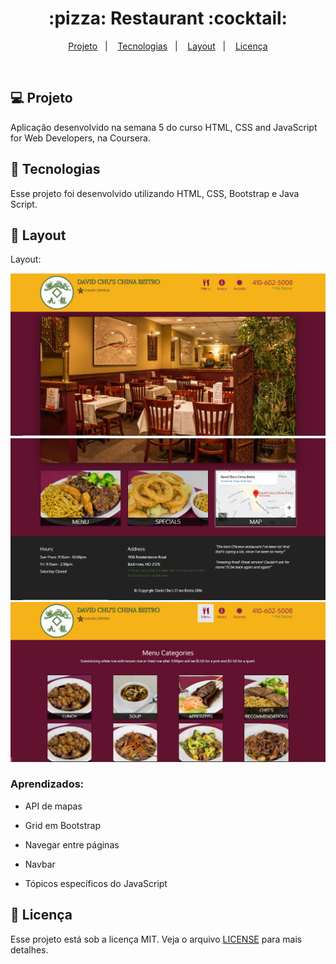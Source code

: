 <h1 align="center">
  :pizza: Restaurant :cocktail:
</h1>

<p align="center">
<a href="#-projeto">Projeto</a>&nbsp;&nbsp;&nbsp;|&nbsp;&nbsp;&nbsp;
  <a href="#rocket-tecnologias">Tecnologias</a>&nbsp;&nbsp;&nbsp;|&nbsp;&nbsp;&nbsp;  
  <a href="#-layout">Layout</a>&nbsp;&nbsp;&nbsp;|&nbsp;&nbsp;&nbsp;
  <a href="#memo-licença">Licença</a>
</p>

<br>

## 💻 Projeto

Aplicação desenvolvido na semana 5 do curso HTML, CSS and JavaScript for Web Developers, na Coursera.


## :rocket: Tecnologias

Esse projeto foi desenvolvido utilizando HTML, CSS, Bootstrap e Java Script.

## 🎨 Layout

Layout: 

![Layout do projeto](https://github.com/ChristySchott/module-5-solution/blob/master/layout1.JPG)
![Layout do projeto](https://github.com/ChristySchott/module-5-solution/blob/master/layout2.JPG)
![Layout do projeto](https://github.com/ChristySchott/module-5-solution/blob/master/layout3.JPG)


### Aprendizados:

- API de mapas

- Grid em Bootstrap

- Navegar entre páginas

- Navbar

- Tópicos específicos do JavaScript


## :memo: Licença

Esse projeto está sob a licença MIT. Veja o arquivo [LICENSE](LICENSE.md) para mais detalhes.
